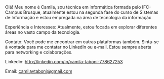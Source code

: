 Olá! Meu nome é Camila, sou técnica em informática formada pelo IFC-Campus Brusque, atualmente estou na segunda fase do curso de Sistemas de Informação e estou empregada na área de tecnologia da informação.

Experiência e Interesses:
Atualmente, estou focada em explorar diferentes áreas no vasto campo da tecnologia. 

Contato:
Você pode me encontrar em outras plataformas também. Sinta-se à vontade para me contatar no LinkedIn ou e-mail. Estou sempre aberta para networking e colaborações.

Linkedin: http://linkedin.com/in/camila-taboni-778627253

Email: camilavtaboni@gmail.com
